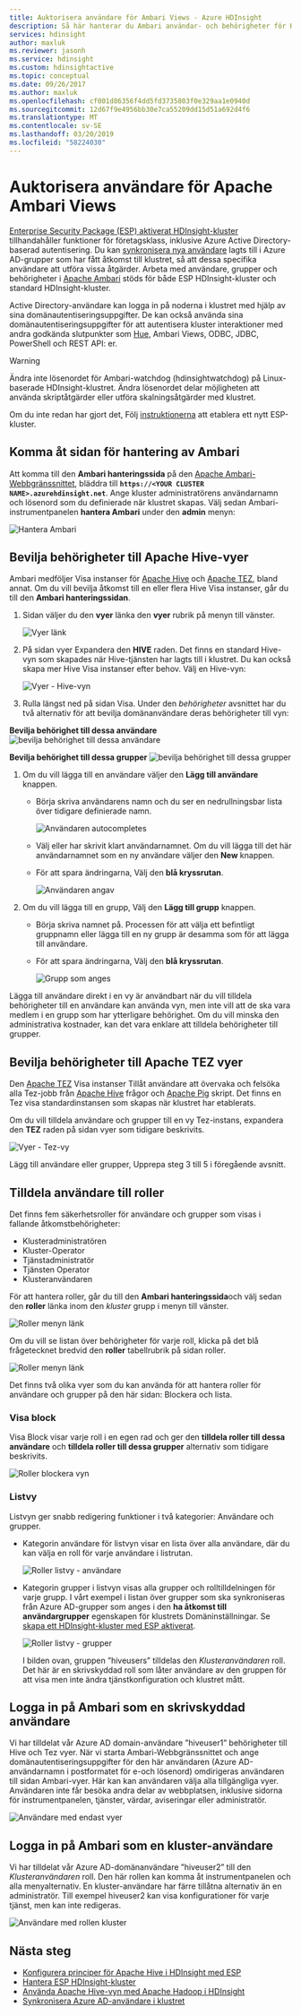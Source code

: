 ```yaml
---
title: Auktorisera användare för Ambari Views - Azure HDInsight
description: Så här hanterar du Ambari användar- och behörigheter för HDInsight-kluster med ESP aktiverat.
services: hdinsight
author: maxluk
ms.reviewer: jasonh
ms.service: hdinsight
ms.custom: hdinsightactive
ms.topic: conceptual
ms.date: 09/26/2017
ms.author: maxluk
ms.openlocfilehash: cf001d86356f4dd5fd3735803f0e329aa1e0940d
ms.sourcegitcommit: 12d67f9e4956bb30e7ca55209dd15d51a692d4f6
ms.translationtype: MT
ms.contentlocale: sv-SE
ms.lasthandoff: 03/20/2019
ms.locfileid: "58224030"
---
```

# <a name="authorize-users-for-apache-ambari-views"></a>Auktorisera användare för Apache Ambari Views

[Enterprise Security Package (ESP) aktiverat HDInsight-kluster](./domain-joined/apache-domain-joined-introduction.md) tillhandahåller funktioner för företagsklass, inklusive Azure Active Directory-baserad autentisering. Du kan [synkronisera nya användare](hdinsight-sync-aad-users-to-cluster.md) lagts till i Azure AD-grupper som har fått åtkomst till klustret, så att dessa specifika användare att utföra vissa åtgärder. Arbeta med användare, grupper och behörigheter i [Apache Ambari](https://ambari.apache.org/) stöds för både ESP HDInsight-kluster och standard HDInsight-kluster.

Active Directory-användare kan logga in på noderna i klustret med hjälp av sina domänautentiseringsuppgifter. De kan också använda sina domänautentiseringsuppgifter för att autentisera kluster interaktioner med andra godkända slutpunkter som [Hue](https://gethue.com/), Ambari Views, ODBC, JDBC, PowerShell och REST API: er.

> [!WARNING]  
> Ändra inte lösenordet för Ambari-watchdog (hdinsightwatchdog) på Linux-baserade HDInsight-klustret. Ändra lösenordet delar möjligheten att använda skriptåtgärder eller utföra skalningsåtgärder med klustret.

Om du inte redan har gjort det, Följ [instruktionerna](./domain-joined/apache-domain-joined-configure.md) att etablera ett nytt ESP-kluster.

## <a name="access-the-ambari-management-page"></a>Komma åt sidan för hantering av Ambari

Att komma till den **Ambari hanteringssida** på den [Apache Ambari-Webbgränssnittet](hdinsight-hadoop-manage-ambari.md), bläddra till **`https://<YOUR CLUSTER NAME>.azurehdinsight.net`**. Ange kluster administratörens användarnamn och lösenord som du definierade när klustret skapas. Välj sedan Ambari-instrumentpanelen **hantera Ambari** under den **admin** menyn:

![Hantera Ambari](./media/hdinsight-authorize-users-to-ambari/manage-ambari.png)

## <a name="grant-permissions-to-apache-hive-views"></a>Bevilja behörigheter till Apache Hive-vyer

Ambari medföljer Visa instanser för [Apache Hive](https://hive.apache.org/) och [Apache TEZ](https://tez.apache.org/), bland annat. Om du vill bevilja åtkomst till en eller flera Hive Visa instanser, går du till den **Ambari hanteringssidan**.

1. Sidan väljer du den **vyer** länka den **vyer** rubrik på menyn till vänster.

    ![Vyer länk](./media/hdinsight-authorize-users-to-ambari/views-link.png)

2. På sidan vyer Expandera den **HIVE** raden. Det finns en standard Hive-vyn som skapades när Hive-tjänsten har lagts till i klustret. Du kan också skapa mer Hive Visa instanser efter behov. Välj en Hive-vyn:

    ![Vyer - Hive-vyn](./media/hdinsight-authorize-users-to-ambari/views-hive-view.png)

3. Rulla längst ned på sidan Visa. Under den *behörigheter* avsnittet har du två alternativ för att bevilja domänanvändare deras behörigheter till vyn:

**Bevilja behörighet till dessa användare** ![bevilja behörighet till dessa användare](./media/hdinsight-authorize-users-to-ambari/add-user-to-view.png)

**Bevilja behörighet till dessa grupper** ![bevilja behörighet till dessa grupper](./media/hdinsight-authorize-users-to-ambari/add-group-to-view.png)

1. Om du vill lägga till en användare väljer den **Lägg till användare** knappen.

   * Börja skriva användarens namn och du ser en nedrullningsbar lista över tidigare definierade namn.

     ![Användaren autocompletes](./media/hdinsight-authorize-users-to-ambari/user-autocomplete.png)

   * Välj eller har skrivit klart användarnamnet. Om du vill lägga till det här användarnamnet som en ny användare väljer den **New** knappen.

   * För att spara ändringarna, Välj den **blå kryssrutan**.

     ![Användaren angav](./media/hdinsight-authorize-users-to-ambari/user-entered.png)

1. Om du vill lägga till en grupp, Välj den **Lägg till grupp** knappen.

   * Börja skriva namnet på. Processen för att välja ett befintligt gruppnamn eller lägga till en ny grupp är desamma som för att lägga till användare.
   * För att spara ändringarna, Välj den **blå kryssrutan**.

     ![Grupp som anges](./media/hdinsight-authorize-users-to-ambari/group-entered.png)

Lägga till användare direkt i en vy är användbart när du vill tilldela behörigheter till en användare kan använda vyn, men inte vill att de ska vara medlem i en grupp som har ytterligare behörighet. Om du vill minska den administrativa kostnader, kan det vara enklare att tilldela behörigheter till grupper.

## <a name="grant-permissions-to-apache-tez-views"></a>Bevilja behörigheter till Apache TEZ vyer

Den [Apache TEZ](https://tez.apache.org/) Visa instanser Tillåt användare att övervaka och felsöka alla Tez-jobb från [Apache Hive](https://hive.apache.org/) frågor och [Apache Pig](https://pig.apache.org/) skript. Det finns en Tez visa standardinstansen som skapas när klustret har etablerats.

Om du vill tilldela användare och grupper till en vy Tez-instans, expandera den **TEZ** raden på sidan vyer som tidigare beskrivits.

![Vyer - Tez-vy](./media/hdinsight-authorize-users-to-ambari/views-tez-view.png)

Lägg till användare eller grupper, Upprepa steg 3 till 5 i föregående avsnitt.

## <a name="assign-users-to-roles"></a>Tilldela användare till roller

Det finns fem säkerhetsroller för användare och grupper som visas i fallande åtkomstbehörigheter:

* Klusteradministratören
* Kluster-Operator
* Tjänstadministratör
* Tjänsten Operator
* Klusteranvändaren

För att hantera roller, går du till den **Ambari hanteringssida**och välj sedan den **roller** länka inom den *kluster* grupp i menyn till vänster.

![Roller menyn länk](./media/hdinsight-authorize-users-to-ambari/roles-link.png)

Om du vill se listan över behörigheter för varje roll, klicka på det blå frågetecknet bredvid den **roller** tabellrubrik på sidan roller.

![Roller menyn länk](./media/hdinsight-authorize-users-to-ambari/roles-permissions.png)

Det finns två olika vyer som du kan använda för att hantera roller för användare och grupper på den här sidan: Blockera och lista.

### <a name="block-view"></a>Visa block

Visa Block visar varje roll i en egen rad och ger den **tilldela roller till dessa användare** och **tilldela roller till dessa grupper** alternativ som tidigare beskrivits.

![Roller blockera vyn](./media/hdinsight-authorize-users-to-ambari/roles-block-view.png)

### <a name="list-view"></a>Listvy

Listvyn ger snabb redigering funktioner i två kategorier: Användare och grupper.

* Kategorin användare för listvyn visar en lista över alla användare, där du kan välja en roll för varje användare i listrutan.

    ![Roller listvy - användare](./media/hdinsight-authorize-users-to-ambari/roles-list-view-users.png)

*  Kategorin grupper i listvyn visas alla grupper och rolltilldelningen för varje grupp. I vårt exempel i listan över grupper som ska synkroniseras från Azure AD-grupper som anges i den **ha åtkomst till användargrupper** egenskapen för klustrets Domäninställningar. Se [skapa ett HDInsight-kluster med ESP aktiverat](./domain-joined/apache-domain-joined-configure-using-azure-adds.md#create-a-hdinsight-cluster-with-esp).

    ![Roller listvy - grupper](./media/hdinsight-authorize-users-to-ambari/roles-list-view-groups.png)

    I bilden ovan, gruppen ”hiveusers” tilldelas den *Klusteranvändaren* roll. Det här är en skrivskyddad roll som låter användare av den gruppen för att visa men inte ändra tjänstkonfiguration och klustret mått.

## <a name="log-in-to-ambari-as-a-view-only-user"></a>Logga in på Ambari som en skrivskyddad användare

Vi har tilldelat vår Azure AD domain-användare ”hiveuser1” behörigheter till Hive och Tez vyer. När vi starta Ambari-Webbgränssnittet och ange domänautentiseringsuppgifter för den här användaren (Azure AD-användarnamn i postformatet för e-och lösenord) omdirigeras användaren till sidan Ambari-vyer. Här kan kan användaren välja alla tillgängliga vyer. Användaren inte får besöka andra delar av webbplatsen, inklusive sidorna för instrumentpanelen, tjänster, värdar, aviseringar eller administratör.

![Användare med endast vyer](./media/hdinsight-authorize-users-to-ambari/user-views-only.png)

## <a name="log-in-to-ambari-as-a-cluster-user"></a>Logga in på Ambari som en kluster-användare

Vi har tilldelat vår Azure AD-domänanvändare ”hiveuser2” till den *Klusteranvändaren* roll. Den här rollen kan komma åt instrumentpanelen och alla menyalternativ. En kluster-användare har färre tillåtna alternativ än en administratör. Till exempel hiveuser2 kan visa konfigurationer för varje tjänst, men kan inte redigeras.

![Användare med rollen kluster](./media/hdinsight-authorize-users-to-ambari/user-cluster-user-role.png)

## <a name="next-steps"></a>Nästa steg

* [Konfigurera principer för Apache Hive i HDInsight med ESP](./domain-joined/apache-domain-joined-run-hive.md)
* [Hantera ESP HDInsight-kluster](./domain-joined/apache-domain-joined-manage.md)
* [Använda Apache Hive-vyn med Apache Hadoop i HDInsight](hadoop/apache-hadoop-use-hive-ambari-view.md)
* [Synkronisera Azure AD-användare i klustret](hdinsight-sync-aad-users-to-cluster.md)

